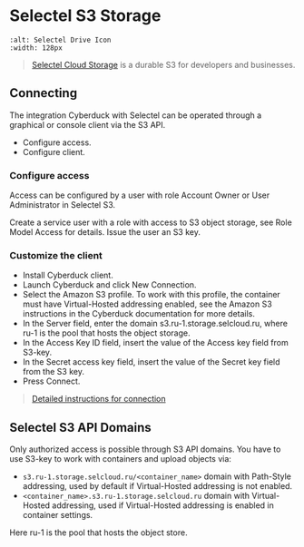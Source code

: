 Selectel S3 Storage
====

```{image} _images/selectel.png
:alt: Selectel Drive Icon
:width: 128px
```

> [Selectel Cloud Storage](https://selectel.ru/en/services/cloud/storage/) is a durable S3 for developers and businesses.

## Connecting

The integration Cyberduck with Selectel can be operated through a graphical or console client via the S3 API.

- Configure access.
- Configure client.

### Configure access

Access can be configured by a user with role Account Owner or User Administrator in Selectel S3.

Create a service user with a role with access to S3 object storage, see Role Model Access for details.
Issue the user an S3 key.

### Customize the client⁠

- Install Cyberduck client.
- Launch Cyberduck and click New Connection.
- Select the Amazon S3 profile. To work with this profile, the container must have Virtual-Hosted addressing enabled, see the Amazon S3 instructions in the Cyberduck documentation for more details.
- In the Server field, enter the domain s3.ru-1.storage.selcloud.ru, where ru-1 is the pool that hosts the object storage.
- In the Access Key ID field, insert the value of the Access key field from S3-key.
- In the Secret access key field, insert the value of the Secret key field from the S3 key.
- Press Connect.

> [Detailed instructions for connection](https://docs.selectel.ru/en/cloud/object-storage/tools/cyberduck/)

## Selectel S3 API Domains⁠

Only authorized access is possible through S3 API domains. You have to use S3-key to work with containers and upload objects via:

- ```s3.ru-1.storage.selcloud.ru/<container_name>``` domain with Path-Style addressing, used by default if Virtual-Hosted addressing is not enabled.
- ```<container_name>.s3.ru-1.storage.selcloud.ru``` domain with Virtual-Hosted addressing, used if Virtual-Hosted addressing is enabled in container settings.

Here ru-1 is the pool that hosts the object store.
